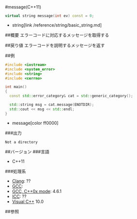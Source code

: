 #message(C++11)
```cpp
virtual string message(int ev) const = 0;
```
* string[link /reference/string/basic_string.md]

##概要
エラーコードに対応するメッセージを取得する


##戻り値
エラーコードを説明するメッセージを返す


##例
```cpp
#include <iostream>
#include <system_error>
#include <string>
#include <cerrno>

int main()
{
  const std::error_category& cat = std::generic_category();

  std::string msg = cat.message(ENOTDIR);
  std::cout << msg << std::endl;
}
```
* message[color ff0000]

###出力
```
Not a directory
```

##バージョン
###言語
- C++11

###処理系
- [Clang](/implementation#clang.md): ??
- [GCC](/implementation#gcc.md): 
- [GCC, C++0x mode](/implementation#gcc.md): 4.6.1
- [ICC](/implementation#icc.md): ??
- [Visual C++](/implementation#visual_cpp.md) 10.0


##参照
